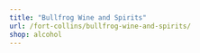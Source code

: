 ```yaml
---
title: "Bullfrog Wine and Spirits"
url: /fort-collins/bullfrog-wine-and-spirits/
shop: alcohol
---
```

